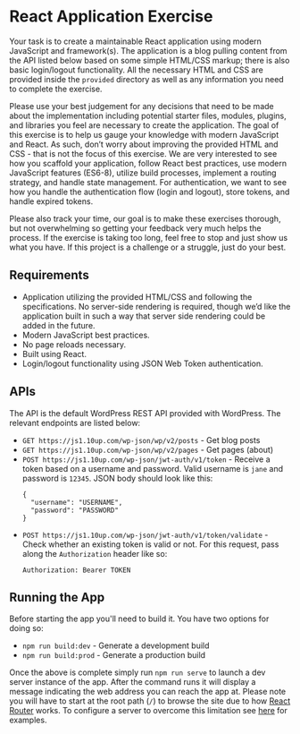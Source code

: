 # React Application Exercise

Your task is to create a maintainable React application using modern JavaScript and framework(s). The application is a blog pulling content from the API listed below based on some simple HTML/CSS markup; there is also basic login/logout functionality. All the necessary HTML and CSS are provided inside the `provided` directory as well as any information you need to complete the exercise.

Please use your best judgement for any decisions that need to be made about the implementation including potential starter files, modules, plugins, and libraries you feel are necessary to create the application. The goal of this exercise is to help us gauge your knowledge with modern JavaScript and React. As such, don’t worry about improving the provided HTML and CSS - that is not the focus of this exercise. We are very interested to see how you scaffold your application, follow React best practices, use modern JavaScript features (ES6-8), utilize build processes, implement a routing strategy, and handle state management. For authentication, we want to see how you handle the authentication flow (login and logout), store tokens, and handle expired tokens.

Please also track your time, our goal is to make these exercises thorough, but not overwhelming so getting your feedback very much helps the process. If the exercise is taking too long, feel free to stop and just show us what you have. If this project is a challenge or a struggle, just do your best.

## Requirements

* Application utilizing the provided HTML/CSS and following the specifications. No server-side rendering is required, though we’d like the application built in such a way that server side rendering could be added in the future.
* Modern JavaScript best practices.
* No page reloads necessary.
* Built using React.
* Login/logout functionality using JSON Web Token authentication.

## APIs

The API is the default WordPress REST API provided with WordPress. The relevant endpoints are listed below:

* `GET https://js1.10up.com/wp-json/wp/v2/posts` - Get blog posts
* `GET https://js1.10up.com/wp-json/wp/v2/pages` - Get pages (about)
* `POST https://js1.10up.com/wp-json/jwt-auth/v1/token` - Receive a token based on a username and password. Valid username is `jane` and password is `12345`. JSON body should look like this:
  ```
  {
    "username": "USERNAME",
    "password": "PASSWORD"
  }
  ```
* `POST https://js1.10up.com/wp-json/jwt-auth/v1/token/validate` - Check whether an existing token is valid or not. For this request, pass along the `Authorization` header like so:
  ```
  Authorization: Bearer TOKEN
  ```

## Running the App

Before starting the app you'll need to build it. You have two options for doing so:

* `npm run build:dev` - Generate a development build
* `npm run build:prod` - Generate a production build

Once the above is complete simply run `npm run serve` to launch a dev server instance of the app. After the command runs it will display a message indicating the web address you can reach the app at. Please note you will have to start at the root path (`/`) to browse the site due to how [React Router](https://reactrouter.com/) works. To configure a server to overcome this limitation see [here](https://github.com/remix-run/react-router/blob/v1.0.0/docs/guides/basics/Histories.md#configuring-your-server) for examples.
